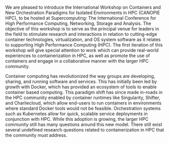 We are pleased to introduce the International Workshop on Containers and New Orchestration Paradigms for Isolated Environments in HPC (CANOPIE HPC), to be hosted at Supercomputing: The International Conference for High Performance Computing, Networking, Storage and Analysis. The objective of this workshop is to serve as the principal venue for leaders in the field to stimulate research and interactions in relation to cutting-edge container technologies, virtualization, and OS system software as it relates to supporting High Performance Computing (HPC). The first iteration of this workshop will give special attention to work which can provide real-world experiences to containerization in HPC, as well as promote the use of containers and engage in a collaborative manner with the larger HPC community.

Container computing has revolutionized the way groups are developing, sharing, and running software and services.  This has initially been led by growth with Docker, which has provided an ecosystem of tools to enable container based computing.  This paradigm shift has since made in-roads in the HPC community enabled by container runtimes like Singularity, Shifter, and Charliecloud, which allow end-users to run containers in environments where standard Docker tools would not be feasible.  Orchestration systems such as Kubernetes allow for quick, scalable service deployments in conjunction with HPC. While this adoption is growing, the larger HPC community still has many questions around this new model. There still exist several undefined research questions related to containerization in HPC that the community must address.  
